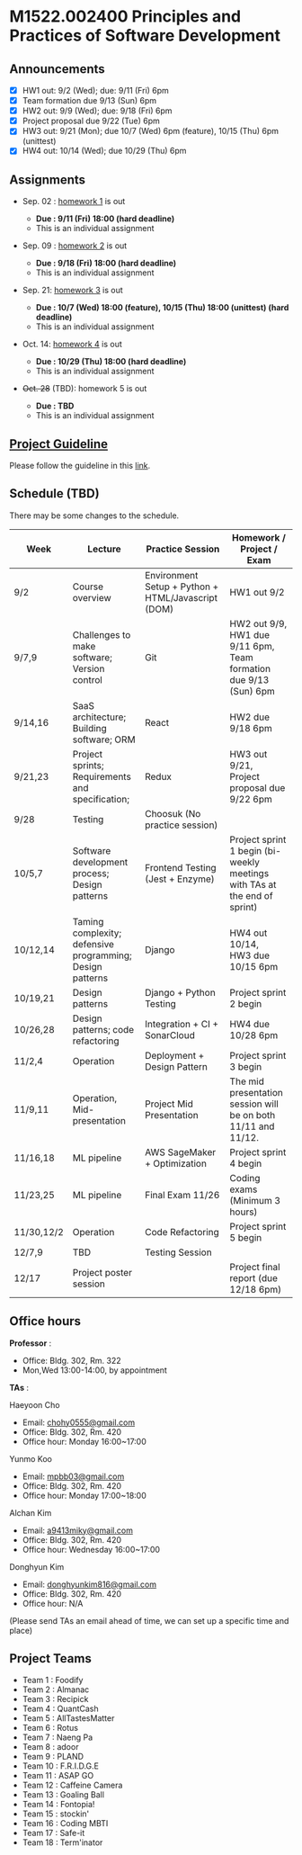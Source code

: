 # M1522.002400 Principles and Practices of Software Development

## Announcements
- [x] HW1 out: 9/2 (Wed); due: 9/11 (Fri) 6pm
- [x] Team formation due 9/13 (Sun) 6pm
- [x] HW2 out: 9/9 (Wed); due: 9/18 (Fri) 6pm
- [x] Project proposal due 9/22 (Tue) 6pm
- [x] HW3 out: 9/21 (Mon); due 10/7 (Wed) 6pm (feature), 10/15 (Thu) 6pm (unittest)
- [x] HW4 out: 10/14 (Wed); due 10/29 (Thu) 6pm

## Assignments

- Sep. 02 : [homework 1](hw1) is out
  - **Due : 9/11 (Fri) 18:00 (hard deadline)**
  - This is an individual assignment

- Sep. 09 : [homework 2](hw2) is out
  - **Due : 9/18 (Fri) 18:00 (hard deadline)**
  - This is an individual assignment

- Sep. 21: [homework 3](hw3) is out
  - **Due : 10/7 (Wed) 18:00 (feature), 10/15 (Thu) 18:00 (unittest) (hard deadline)**
  - This is an individual assignment

- Oct. 14: [homework 4](hw4) is out
  - **Due : 10/29 (Thu) 18:00 (hard deadline)**
  - This is an individual assignment
  
- ~~Oct. 28~~ (TBD): homework 5 is out
  - **Due : TBD**
  - This is an individual assignment

## [Project Guideline](project)

Please follow the guideline in this [link](project).

## Schedule (TBD)

There may be some changes to the schedule.

| Week  | Lecture | Practice Session | Homework / Project / Exam |
|-------|---------|------------------|---------------------------|
|9/2 | Course overview | Environment Setup + Python + HTML/Javascript (DOM) | HW1 out 9/2 |
|9/7,9| Challenges to make software; Version control | Git | HW2 out 9/9, <br/> HW1 due 9/11 6pm, <br/> Team formation due 9/13 (Sun) 6pm |
|9/14,16 | SaaS architecture; Building software; ORM | React | HW2 due 9/18 6pm |
|9/21,23 | Project sprints; Requirements and specification;  | Redux | HW3 out 9/21, <br/> Project proposal due 9/22 6pm |
|9/28 | Testing | Choosuk (No practice session) | |
|10/5,7 | Software development process; Design patterns | Frontend Testing (Jest + Enzyme) | Project sprint 1 begin (bi-weekly meetings with TAs at the end of sprint) |
|10/12,14 | Taming complexity; defensive programming; Design patterns | Django | HW4 out 10/14, <br/> HW3 due 10/15 6pm |
|10/19,21 | Design patterns | Django + Python Testing | Project sprint 2 begin |
|10/26,28 | Design patterns; code refactoring | Integration + CI + SonarCloud | HW4 due 10/28 6pm |
|11/2,4 | Operation | Deployment + Design Pattern | Project sprint 3 begin |
|11/9,11 | Operation, Mid-presentation | Project Mid Presentation | The mid presentation session will be on both 11/11 and 11/12. |
|11/16,18 | ML pipeline | AWS SageMaker + Optimization | Project sprint 4 begin |
|11/23,25 | ML pipeline | Final Exam 11/26 | Coding exams (Minimum 3 hours) |
|11/30,12/2 | Operation | Code Refactoring | Project sprint 5 begin |
|12/7,9 | TBD | Testing Session | |
|12/17 | Project poster session | | Project final report (due 12/18 6pm) |

## Office hours
**Professor** : 
  - Office: Bldg. 302, Rm. 322
  - Mon,Wed 13:00-14:00, by appointment

**TAs** :

Haeyoon Cho
  - Email: chohy0555@gmail.com
  - Office: Bldg. 302, Rm. 420
  - Office hour: Monday 16:00~17:00

Yunmo Koo
  - Email: mpbb03@gmail.com
  - Office: Bldg. 302, Rm. 420
  - Office hour: Monday 17:00~18:00

Alchan Kim
  - Email: a9413miky@gmail.com
  - Office: Bldg. 302, Rm. 420
  - Office hour: Wednesday 16:00~17:00 

Donghyun Kim
  - Email: donghyunkim816@gmail.com
  - Office: Bldg. 302, Rm. 420
  - Office hour: N/A

(Please send TAs an email ahead of time, we can set up a specific time and place)

## Project Teams
- Team 1 : Foodify
- Team 2 : Almanac
- Team 3 : Recipick
- Team 4 : QuantCash
- Team 5 : AllTastesMatter
- Team 6 : Rotus
- Team 7 : Naeng Pa
- Team 8 : adoor
- Team 9 : PLAND
- Team 10 : F.R.I.D.G.E
- Team 11 : ASAP GO
- Team 12 : Caffeine Camera
- Team 13 : Goaling Ball
- Team 14 : Fontopia!
- Team 15 : stockin'
- Team 16 : Coding MBTI
- Team 17 : Safe-it
- Team 18 : Term'inator
